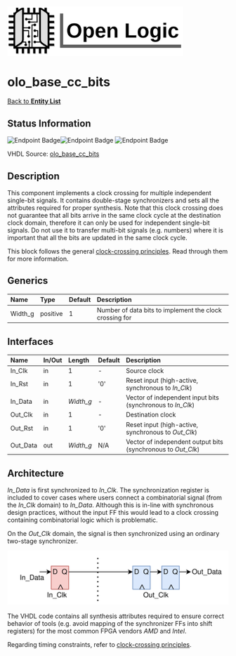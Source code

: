 <img src="../Logo.png" alt="Logo" width="400">

# olo_base_cc_bits

[Back to **Entity List**](../EntityList.md)

## Status Information

![Endpoint Badge](https://img.shields.io/endpoint?url=https://storage.googleapis.com/open-logic-badges/coverage/olo_base_cc_bits.json?cacheSeconds=0)![Endpoint Badge](https://img.shields.io/endpoint?url=https://storage.googleapis.com/open-logic-badges/branches/olo_base_cc_bits.json?cacheSeconds=0) ![Endpoint Badge](https://img.shields.io/endpoint?url=https://storage.googleapis.com/open-logic-badges/issues/olo_base_cc_bits.json?cacheSeconds=0)

VHDL Source: [olo_base_cc_bits](../../src/base/vhdl/olo_base_cc_bits.vhd)

## Description

This component implements a clock crossing for multiple independent single-bit signals. It contains double-stage synchronizers and sets all the attributes required for proper synthesis.
Note that this clock crossing does not guarantee that all bits arrive in the same clock cycle at the destination clock domain, therefore it can only be used for independent single-bit signals. Do not use it to transfer multi-bit signals (e.g. numbers) where it is important that all the bits are updated in the same clock cycle.

This block follows the general [clock-crossing principles](clock_crossing_principles.md). Read through them for more information.

## Generics

| Name    | Type     | Default | Description                                             |
| :------ | :------- | ------- | :------------------------------------------------------ |
| Width_g | positive | 1       | Number of data bits to implement the clock crossing for |

## Interfaces

| Name     | In/Out | Length    | Default | Description                                                  |
| :------- | :----- | :-------- | ------- | :----------------------------------------------------------- |
| In_Clk   | in     | 1         | -       | Source clock                                                 |
| In_Rst   | in     | 1         | '0'     | Reset input (high-active, synchronous to *In_Clk*)           |
| In_Data  | in     | *Width_g* | -       | Vector of independent input bits (synchronous to *In_Clk*)   |
| Out_Clk  | in     | 1         | -       | Destination clock                                            |
| Out_Rst  | in     | 1         | '0'     | Reset input (high-active, synchronous to *Out_Clk*)          |
| Out_Data | out    | *Width_g* | N/A     | Vector of independent output bits (synchronous to *Out_Clk*) |

## Architecture

*In_Data* is first synchronized to *In_Clk*. The synchronization register is included to cover cases where users connect a combinatorial signal (from the *In_Clk* domain) to *In_Data*. Although this is in-line with synchronous design practices,  without the input FF this would lead to a clock crossing containing combinatorial logic which is problematic.

On the *Out_Clk* domain, the signal is then synchronized using an ordinary two-stage synchronizer. 

![architecture](./clock_crossings/olo_base_cc_bits.svg)

The VHDL code contains all synthesis attributes required to ensure correct behavior of tools (e.g. avoid mapping of the synchronizer FFs into shift registers) for the most common FPGA vendors *AMD* and *Intel*.

Regarding timing constraints, refer to [clock-crossing principles](clock_crossing_principles.md).





